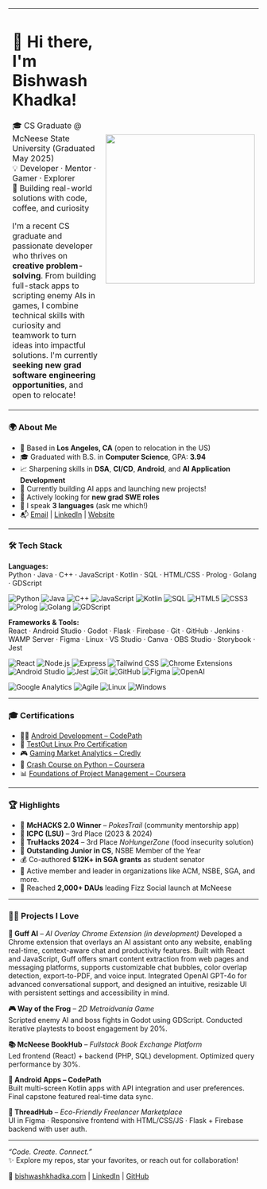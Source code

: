 <table>
<tr>
<td>

# 👋 Hi there, I'm Bishwash Khadka!

🎓 CS Graduate @ McNeese State University (Graduated May 2025)  
💡 Developer · Mentor · Gamer · Explorer  
🚀 Building real-world solutions with code, coffee, and curiosity

I'm a recent CS graduate and passionate developer who thrives on **creative problem-solving**. From building full-stack apps to scripting enemy AIs in games, I combine technical skills with curiosity and teamwork to turn ideas into impactful solutions. I'm currently **seeking new grad software engineering opportunities**, and open to relocate!

</td>
<td>
<img src="https://github.com/biswaskdk/biswaskdk/assets/144484530/1c6232fa-6b6c-4d41-ad7f-f52fdd56c064" width="300"/>
</td>
</tr>
</table>


### 🌍 About Me

- 📍 Based in **Los Angeles, CA** (open to relocation in the US)
- 🎓 Graduated with B.S. in **Computer Science**, GPA: **3.94**
- 📈 Sharpening skills in **DSA**, **CI/CD**, **Android**, and **AI Application Development**
- 🤖 Currently building AI apps and launching new projects!
- 🤝 Actively looking for **new grad SWE roles**
- 💬 I speak **3 languages** (ask me which!)
- 📬 [Email](mailto:biswaskhadka10@gmail.com) | [LinkedIn](https://linkedin.com/in/biswaskdk) | [Website](https://bishwashkhadka.com)

---

### 🛠️ Tech Stack

**Languages:**  
Python · Java · C++ · JavaScript · Kotlin · SQL · HTML/CSS · Prolog · Golang · GDScript

![Python](https://img.shields.io/badge/Python-blue?logo=python)
![Java](https://img.shields.io/badge/Java-orange?logo=java)
![C++](https://img.shields.io/badge/C++-00599C?logo=c%2b%2b)
![JavaScript](https://img.shields.io/badge/JavaScript-F7DF1E?logo=javascript)
![Kotlin](https://img.shields.io/badge/Kotlin-7F52FF?logo=kotlin)
![SQL](https://img.shields.io/badge/SQL-4479A1?logo=postgresql)
![HTML5](https://img.shields.io/badge/HTML5-E34F26?logo=html5)
![CSS3](https://img.shields.io/badge/CSS3-1572B6?logo=css3)
![Prolog](https://img.shields.io/badge/Prolog-3A4E3A?logo=prolog)
![Golang](https://img.shields.io/badge/Go-00ADD8?logo=go)
![GDScript](https://img.shields.io/badge/GDScript-478CBF?logo=godotengine)


**Frameworks & Tools:**  
React · Android Studio · Godot · Flask · Firebase · Git · GitHub · Jenkins · WAMP Server · Figma · Linux · VS Studio · Canva · OBS Studio · Storybook · Jest

![React](https://img.shields.io/badge/React-20232A?logo=react)
![Node.js](https://img.shields.io/badge/Node.js-339933?logo=nodedotjs)
![Express](https://img.shields.io/badge/Express-000000?logo=express)
![Tailwind CSS](https://img.shields.io/badge/Tailwind_CSS-38B2AC?logo=tailwind-css)
![Chrome Extensions](https://img.shields.io/badge/Chrome_Extensions-4285F4?logo=googlechrome)
![Android Studio](https://img.shields.io/badge/Android_Studio-3DDC84?logo=androidstudio)
![Jest](https://img.shields.io/badge/Jest-C21325?logo=jest)
![Git](https://img.shields.io/badge/Git-F05032?logo=git)
![GitHub](https://img.shields.io/badge/GitHub-181717?logo=github)
![Figma](https://img.shields.io/badge/Figma-F24E1E?logo=figma)
![OpenAI](https://img.shields.io/badge/OpenAI-412991?logo=openai)

![Google Analytics](https://img.shields.io/badge/Google_Analytics-E37400?logo=googleanalytics)
![Agile](https://img.shields.io/badge/Agile-0052CC?logo=jira)
![Linux](https://img.shields.io/badge/Linux-FCC624?logo=linux)
![Windows](https://img.shields.io/badge/Windows-0078D6?logo=windows)

---

### 🎓 Certifications

- 🧑‍💻 [Android Development – CodePath](https://www.linkedin.com/in/biswaskdk/details/certifications/1747198025485/single-media-viewer/?type=DOCUMENT&profileId=ACoAAD_u1AkBYb2cN9UrkmIPcN79W6PIKUUFFac)
- 🐧 [TestOut Linux Pro Certification](https://certification.testout.com/verifycert/6-2C6-VJRU7T)
- 🎮 [Gaming Market Analytics – Credly](https://www.credential.net/24319882-c547-4d8c-b6b8-b5dcbd8eabb3#acc.4J6EQxAw)
- 🧠 [Crash Course on Python – Coursera](https://www.coursera.org/account/accomplishments/verify/AT8K744LFY5R)
- 📊 [Foundations of Project Management – Coursera](https://www.coursera.org/account/accomplishments/verify/FVUKE9U3E2FS)

---

### 🏆 Highlights

- 🥇 **McHACKS 2.0 Winner** – *PokesTrail* (community mentorship app)
- 🥉 **ICPC (LSU)** – 3rd Place (2023 & 2024)
- 🥉 **TruHacks 2024** – 3rd Place *NoHungerZone* (food insecurity solution)
- 👑 **Outstanding Junior in CS**, NSBE Member of the Year
- 💰 Co-authored **$12K+ in SGA grants** as student senator
- 🤝 Active member and leader in organizations like ACM, NSBE, SGA, and more.
- 📲 Reached **2,000+ DAUs** leading Fizz Social launch at McNeese

---

### 🧑‍💻 Projects I Love

**💬 Guff AI** – *AI Overlay Chrome Extension (in development)*
Developed a Chrome extension that overlays an AI assistant onto any website, enabling real-time, context-aware chat and productivity features. Built with React and JavaScript, Guff offers smart content extraction from web pages and messaging platforms, supports customizable chat bubbles, color overlap detection, export-to-PDF, and voice input. Integrated OpenAI GPT-4o for advanced conversational support, and designed an intuitive, resizable UI with persistent settings and accessibility in mind.

**🎮 Way of the Frog** – *2D Metroidvania Game*  
Scripted enemy AI and boss fights in Godot using GDScript. Conducted iterative playtests to boost engagement by 20%.

**📚 McNeese BookHub** – *Fullstack Book Exchange Platform*  
Led frontend (React) + backend (PHP, SQL) development. Optimized query performance by 30%.

**📱 Android Apps – CodePath**  
Built multi-screen Kotlin apps with API integration and user preferences. Final capstone featured real-time data sync.

**🌱 ThreadHub** – *Eco-Friendly Freelancer Marketplace*  
UI in Figma · Responsive frontend with HTML/CSS/JS · Flask + Firebase backend with user auth.

---

_“Code. Create. Connect.”_  
✨ Explore my repos, star your favorites, or reach out for collaboration!

🔗 [bishwashkhadka.com](https://bishwashkhadka.com) | [LinkedIn](https://linkedin.com/in/biswaskdk) | [GitHub](https://github.com/biswaskdk)
